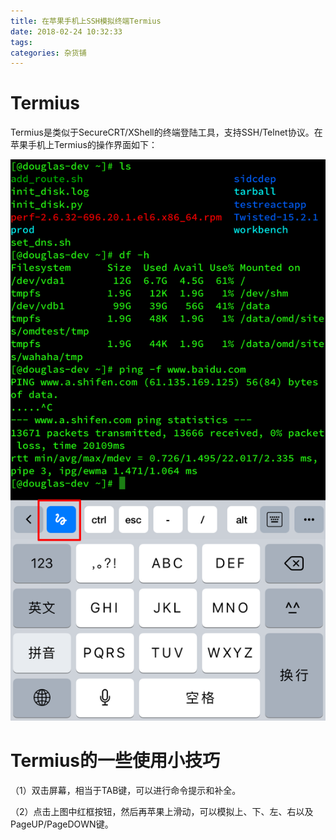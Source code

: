 ```yaml
---
title: 在苹果手机上SSH模拟终端Termius
date: 2018-02-24 10:32:33
tags:
categories: 杂货铺
---
```


# Termius

Termius是类似于SecureCRT/XShell的终端登陆工具，支持SSH/Telnet协议。在苹果手机上Termius的操作界面如下：

![](/images/iphone_1_1.png)

# Termius的一些使用小技巧

（1）双击屏幕，相当于TAB键，可以进行命令提示和补全。

（2）点击上图中红框按钮，然后再苹果上滑动，可以模拟上、下、左、右以及PageUP/PageDOWN键。
